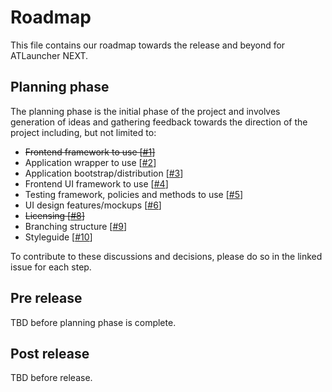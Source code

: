# Roadmap
This file contains our roadmap towards the release and beyond for ATLauncher NEXT.

## Planning phase
The planning phase is the initial phase of the project and involves generation of ideas and gathering feedback towards the direction of the project including, but not limited to:

- ~~Frontend framework to use [[#1](https://github.com/ATLauncher/ATLauncher-NEXT/issues/1)]~~
- Application wrapper to use [[#2](https://github.com/ATLauncher/ATLauncher-NEXT/issues/2)]
- Application bootstrap/distribution [[#3](https://github.com/ATLauncher/ATLauncher-NEXT/issues/3)]
- Frontend UI framework to use [[#4](https://github.com/ATLauncher/ATLauncher-NEXT/issues/4)]
- Testing framework, policies and methods to use [[#5](https://github.com/ATLauncher/ATLauncher-NEXT/issues/5)]
- UI design features/mockups [[#6](https://github.com/ATLauncher/ATLauncher-NEXT/issues/6)]
- ~~Licensing [[#8](https://github.com/ATLauncher/ATLauncher-NEXT/issues/8)]~~
- Branching structure [[#9](https://github.com/ATLauncher/ATLauncher-NEXT/issues/9)]
- Styleguide [[#10](https://github.com/ATLauncher/ATLauncher-NEXT/issues/10)]

To contribute to these discussions and decisions, please do so in the linked issue for each step.

## Pre release
TBD before planning phase is complete.

## Post release
TBD before release.

